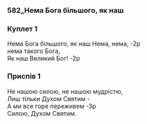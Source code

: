 ### 582_Нема Бога більшого, як наш
### Куплет 1
Нема Бога більшого, як наш Нема, нема, -2р<br/>нема такого Бога, <br/>Як наш Великий Бог! -2р
### Приспів 1
Не нашою силою, не нашою мудрістю, <br/>Лиш тільки Духом Святим -<br/>А ми все горе переживем -Зр<br/>Силою, Духом Святим.
